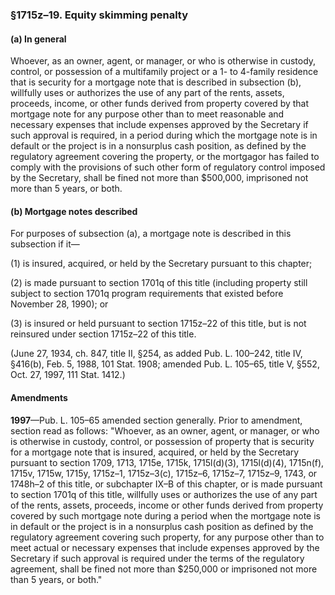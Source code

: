 ### §1715z–19. Equity skimming penalty ###

#### (a) In general ####

Whoever, as an owner, agent, or manager, or who is otherwise in custody, control, or possession of a multifamily project or a 1- to 4-family residence that is security for a mortgage note that is described in subsection (b), willfully uses or authorizes the use of any part of the rents, assets, proceeds, income, or other funds derived from property covered by that mortgage note for any purpose other than to meet reasonable and necessary expenses that include expenses approved by the Secretary if such approval is required, in a period during which the mortgage note is in default or the project is in a nonsurplus cash position, as defined by the regulatory agreement covering the property, or the mortgagor has failed to comply with the provisions of such other form of regulatory control imposed by the Secretary, shall be fined not more than $500,000, imprisoned not more than 5 years, or both.

#### (b) Mortgage notes described ####

For purposes of subsection (a), a mortgage note is described in this subsection if it—

(1) is insured, acquired, or held by the Secretary pursuant to this chapter;

(2) is made pursuant to section 1701q of this title (including property still subject to section 1701q program requirements that existed before November 28, 1990); or

(3) is insured or held pursuant to section 1715z–22 of this title, but is not reinsured under section 1715z–22 of this title.

(June 27, 1934, ch. 847, title II, §254, as added Pub. L. 100–242, title IV, §416(b), Feb. 5, 1988, 101 Stat. 1908; amended Pub. L. 105–65, title V, §552, Oct. 27, 1997, 111 Stat. 1412.)

#### Amendments ####

**1997**—Pub. L. 105–65 amended section generally. Prior to amendment, section read as follows: "Whoever, as an owner, agent, or manager, or who is otherwise in custody, control, or possession of property that is security for a mortgage note that is insured, acquired, or held by the Secretary pursuant to section 1709, 1713, 1715e, 1715k, 1715l(d)(3), 1715l(d)(4), 1715n(f), 1715v, 1715w, 1715y, 1715z–1, 1715z–3(c), 1715z–6, 1715z–7, 1715z–9, 1743, or 1748h–2 of this title, or subchapter IX–B of this chapter, or is made pursuant to section 1701q of this title, willfully uses or authorizes the use of any part of the rents, assets, proceeds, income or other funds derived from property covered by such mortgage note during a period when the mortgage note is in default or the project is in a nonsurplus cash position as defined by the regulatory agreement covering such property, for any purpose other than to meet actual or necessary expenses that include expenses approved by the Secretary if such approval is required under the terms of the regulatory agreement, shall be fined not more than $250,000 or imprisoned not more than 5 years, or both."